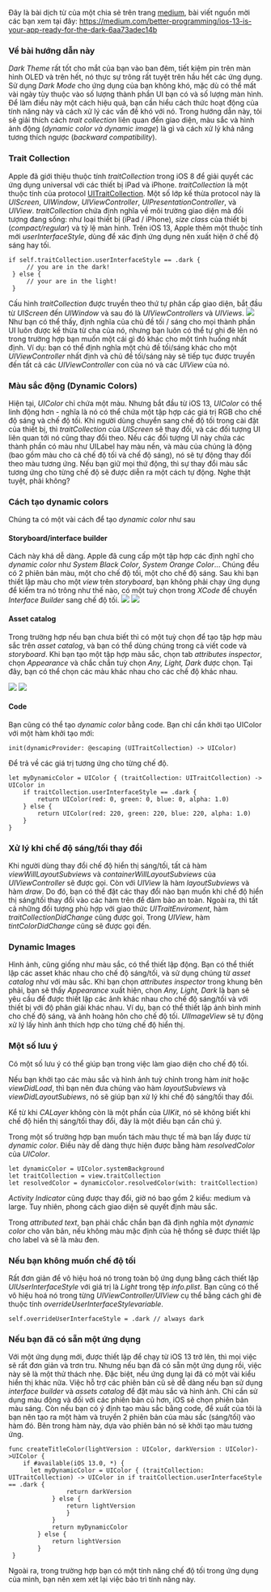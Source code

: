 Đây là bài dịch từ của một chia sẻ trên trang [medium](https://medium.com), bài viết nguồn mời các bạn xem tại đây: https://medium.com/better-programming/ios-13-is-your-app-ready-for-the-dark-6aa73adec14b

### Về bài hướng dẫn này
*Dark Theme* rất tốt cho mắt của bạn vào ban đêm, tiết kiệm pin trên màn hình OLED và trên hết, nó thực sự trông rất tuyệt trên hầu hết các ứng dụng.
Sử dụng *Dark Mode* cho ứng dụng của bạn không khó, mặc dù có thể mất vài ngày tùy thuộc vào số lượng thành phần UI bạn có và số lượng màn hình.
Để làm điều này một cách hiệu quả, bạn cần hiểu cách thức hoạt động của tính năng này và cách xử lý các vấn đề khó với nó.
Trong hướng dẫn này, tôi sẽ giải thích cách *trait collection* liên quan đến giao diện, màu sắc và hình ảnh động (*dynamic color và dynamic image*) là gì và cách xử lý khả năng tương thích ngược (*backward compatibility*).
### Trait Collection
Apple đã giới thiệu thuộc tính *traitCollection* trong iOS 8 để giải quyết các ứng dụng universal với các thiết bị iPad và iPhone.
*traitCollection* là một thuộc tính của protocol [UITraitCollection](https://developer.apple.com/documentation/uikit/uitraitcollection). Một số lớp kế thừa protocol này là *UIScreen*, *UIWindow*, *UIViewController*, *UIPresentationController*, và *UIView*.
*traitCollection* chứa định nghĩa về môi trường giao diện mà đối tượng đang sống: như loại thiết bị (iPad / iPhone), *size class* của thiết bị (*compact/regular*) và tỷ lệ màn hình.
Trên iOS 13, Apple thêm một thuộc tính mới *userInterfaceStyle*, dùng để xác định ứng dụng nên xuất hiện ở chế độ sáng hay tối.
```
if self.traitCollection.userInterfaceStyle == .dark {
     // you are in the dark!
 } else {
     // your are in the light!
 }
```
Cấu hình *traitCollection* được truyền theo thứ tự phân cấp giao diện, bắt đầu từ *UIScreen* đến *UIWindow* và sau đó là *UIViewControllers* và *UIViews*.
![](https://images.viblo.asia/fae093ce-1c34-4c6e-89c0-66ee901cd391.png)
Như bạn có thể thấy, định nghĩa của chủ đề tối / sáng cho mọi thành phần UI luôn được kế thừa từ cha của nó, nhưng bạn luôn có thể tự ghi đè lên nó trong trường hợp bạn muốn một cái gì đó khác cho một tình huống nhất định.
Ví dụ: bạn có thể định nghĩa một chủ đề tối/sáng  khác cho một *UIViewController* nhất định và chủ đề tối/sáng này sẽ tiếp tục được truyền đến tất cả các *UIViewController* con của nó và các *UIView* của nó.
### Màu sắc động (Dynamic Colors)
Hiện tại, *UIColor* chỉ chứa một màu. Nhưng bắt đầu từ iOS 13, *UIColor* có thể linh động hơn - nghĩa là nó có thể chứa một tập hợp các giá trị RGB cho chế độ sáng và chế độ tối.
Khi người dùng chuyển sang chế độ tối trong cài đặt của thiết bị, thì *traitCollection* của *UIScreen* sẽ thay đổi, và các đối tượng UI liên quan tới nó cũng thay đổi theo. Nếu các đối tượng UI này chứa các thành phần có màu như UILabel hay màu nền, và màu của chúng là động (bao gồm màu cho cả chế độ tối và chế độ sáng), nó sẽ tự động thay đổi theo màu tương ứng. 
Nếu bạn giữ mọi thứ động, thì sự thay đổi màu sắc tương ứng cho từng chế độ sẽ được diễn ra một cách tự động. Nghe thật tuyệt, phải không?
### Cách tạo dynamic colors
Chúng ta có một vài cách để tạo *dynamic color* như sau
#### Storyboard/interface builder
Cách này khá dễ dàng. Apple đã cung cấp một tập hợp các định nghĩ cho *dynamic color* như *System Black Color*, *System Orange Color*... Chúng đều có 2 phiên bản màu, một cho chế độ tối, một cho chế độ sáng. Sau khi bạn thiết lập màu cho một *view* trên *storyboard*, bạn không phải chạy ứng dụng để kiểm tra nó trông như thế nào, có một tuỳ chọn trong *XCode* để chuyển *Interface Builder* sang chế độ tối. 
![](https://images.viblo.asia/d1411641-76fa-4745-8c24-4484ddb7124b.png)
![](https://images.viblo.asia/20f94526-4a3f-457c-a714-3322ab88130e.png)
#### Asset catalog
Trong trường hợp nếu bạn chưa biết thì có một tuỳ chọn để tạo tập hợp màu sắc trên *asset catalog*, và bạn có thể dùng chúng trong cả viết code và *storyboard*. Khi bạn tạo một tập hợp màu sắc, chọn tab *attributes inspector*, chọn *Appearance* và chắc chắn tuỳ chọn *Any, Light, Dark* được chọn. Tại đây, bạn có thể chọn các màu khác nhau cho các chế độ khác nhau.

![](https://images.viblo.asia/8e2de997-3ceb-48b0-a15a-a3fc1af16720.png)
![](https://images.viblo.asia/de77263c-1fff-4365-be1e-9891596f47be.png)
#### Code
Bạn cũng có thể tạo *dynamic color* bằng code. Bạn chỉ cần khởi tạo UIColor với một hàm khởi tạo mới:
```
init(dynamicProvider: @escaping (UITraitCollection) -> UIColor)
```
Để trả về các giá trị tương ứng cho từng chế độ.
```
let myDynamicColor = UIColor { (traitCollection: UITraitCollection) -> UIColor in 
    if traitCollection.userInterfaceStyle == .dark {
        return UIColor(red: 0, green: 0, blue: 0, alpha: 1.0)
    } else {
        return UIColor(red: 220, green: 220, blue: 220, alpha: 1.0)
    }                             
}
```
### Xử lý khi chế độ sáng/tối thay đổi
Khi người dùng thay đổi chế độ hiển thị sáng/tối, tất cả hàm *viewWillLayoutSubviews* và *containerWillLayoutSubviews* của *UIViewController* sẽ được gọi.
Còn với *UIView* là hàm *layoutSubviews* và hàm *draw*.
Do đó, bạn có thể đặt các thay đổi nào bạn muốn khi chế độ hiển thị sáng/tối thay đổi vào các hàm trên để đảm bảo an toàn.
Ngoài ra, thì tất cả những đối tượng phù hợp với giao thức *UITraitEnviroment*, hàm *traitCollectionDidChange* cũng được gọi.
Trong *UIView*, hàm *tintColorDidChange* cũng sẽ được gọi đến.
### Dynamic Images
Hình ảnh, cũng giống như màu sắc, có thể thiết lập động. Bạn có thể thiết lập các asset khác nhau cho chế độ sáng/tối, và sử dụng chúng từ *asset catalog* như với màu sắc.
Khi bạn chọn *attributes inspector* trong khung bên phải, bạn sẽ thấy *Appearance* xuất hiện, chọn *Any, Light, Dark* là bạn sẽ yêu cầu để được thiết lập các ảnh khác nhau cho chế độ sáng/tối và với thiết bị với độ phân giải khác nhau.
Ví dụ, bạn có thể thiết lập ảnh bình minh cho chế độ sáng, và ảnh hoàng hôn cho chế độ tối. 
*UIImageView* sẽ tự động xử lý lấy hình ảnh thích hợp cho từng chế độ hiển thị.
### Một số lưu ý
Có một số lưu ý có thể giúp bạn trong việc làm giao diện cho chế độ tối.

Nếu bạn khởi tạo các màu sắc và hình ảnh tuỳ chỉnh trong hàm *init* hoặc *viewDidLoad*, thì bạn nên đưa chúng vào hàm *layoutSubviews* và *viewDidLayoutSubiews*, nó sẽ giúp bạn xử lý khi chế độ sáng/tối thay đổi. 

Kể từ khi *CALayer* không còn là một phần của *UIKit*, nó sẽ không biết khi chế độ hiển thị sáng/tối thay đổi, đây là một điều bạn cần chú ý.

Trong một số trường hợp bạn muốn tách màu thực tế mà bạn lấy được từ *dynamic color*. Điều này dễ dàng thực hiện được bằng hàm *resolvedColor* của *UIColor*.
```
let dynamicColor = UIColor.systemBackground
let traitCollection = view.traitCollection
let resolvedColor = dynamicColor.resolvedColor(with: traitCollection)
```

*Activity Indicator* cũng được thay đổi, giờ nó bao gồm 2 kiểu: medium và large. Tuy nhiên, phong cách giao diện sẽ quyết định màu sắc.

Trong *attributed text*, bạn phải chắc chắn bạn đã định nghĩa một *dynamic color* cho văn bản, nếu không màu mặc định của hệ thống sẽ được thiết lập cho label và sẽ là màu đen.
### Nếu bạn không muốn chế độ tối
Rất đơn giản để vô hiệu hoá nó trong toàn bộ ứng dụng bằng cách thiết lập *UIUserInterfaceStyle* với giá trị là *Light* trong tệp *info.plist*.
Bạn cũng có thể vô hiệu hoá nó trong từng *UIViewController/UIView* cụ thể bằng cách ghi đè thuộc tính *overrideUserInterfaceStylevariable*. 
```
self.overrideUserInterfaceStyle = .dark // always dark
```
### Nếu bạn đã có sẵn một ứng dụng
Với một ứng dụng mới, được thiết lập để chạy từ iOS 13 trở lên, thì mọi việc sẽ rất đơn giản và trơn tru.
Nhưng nếu bạn đã có sẵn một ứng dụng rồi, việc này sẽ là một thử thách nhẹ. Đặc biệt, nếu ứng dụng lại đã có một vài kiểu hiển thị khác nữa. 
Việc hỗ trợ các phiên bản cũ sẽ dễ dàng nếu bạn sử dụng *interface builder* và *assets catalog* để đặt màu sắc và hình ảnh. Chỉ cần sử dụng màu động và đối với các phiên bản cũ hơn, iOS sẽ chọn phiên bản màu sáng. 
Còn nếu bạn có ý định tạo màu sắc bằng code, đề xuất của tôi là bạn nên tạo ra một hàm và truyền 2 phiên bản của màu sắc (sáng/tối) vào hàm đó. Bên trong hàm này, dựa vào phiên bản nó sẽ khởi tạo màu tương ứng.
```
func createTitleColor(lightVersion : UIColor, darkVersion : UIColor)->UIColor {
    if #available(iOS 13.0, *) {
      let myDynamicColor = UIColor { (traitCollection: UITraitCollection) -> UIColor in if traitCollection.userInterfaceStyle == .dark {
                return darkVersion
            } else {
                return lightVersion
                }
            }
            return myDynamicColor
        } else {
            return lightVersion
        }
 }
```
Ngoài ra, trong trường hợp bạn có một tính năng chế độ tối trong ứng dụng của mình, bạn nên xem xét lại việc bảo trì tính năng này.